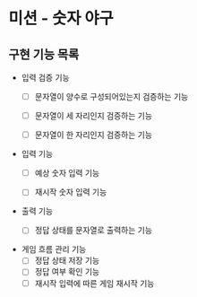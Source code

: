 # 미션 - 숫자 야구

## 구현 기능 목록

- 입력 검증 기능
  - [ ] 문자열이 양수로 구성되어있는지 검증하는 기능
  - [ ] 문자열이 세 자리인지 검증하는 기능
  - [ ] 문자열이 한 자리인지 검증하는 기능


- 입력 기능
  - [ ] 예상 숫자 입력 기능
  - [ ] 재시작 숫자 입력 기능
  

- 출력 기능
  - [ ] 정답 상태를 문자열로 출력하는 기능


- 게임 흐름 관리 기능
  - [ ] 정답 상태 저장 기능
  - [ ] 정답 여부 확인 기능
  - [ ] 재시작 입력에 따른 게임 재시작 기능
